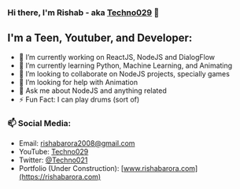 ### Hi there, I'm Rishab - aka [Techno029](https://rishabarora.com) 👋

## I'm a Teen, Youtuber, and Developer:
- 🔭 I’m currently working on ReactJS, NodeJS and DialogFlow
- 🌱 I’m currently learning Python, Machine Learning, and Animating
- 👬 I’m looking to collaborate on NodeJS projects, specially games
- 🤔 I’m looking for help with Animation
- 💬 Ask me about NodeJS and anything related
- ⚡ Fun Fact: I can play drums (sort of)

### 📫 Social Media: 
- Email: [rishabarora2008@gmail.com](rishabarora2008@gmail.com)
- YouTube: [Techno029](https://www.youtube.com/channel/UCjo4sZ-G8ExZpGATmUrKKkA)
- Twitter: [@Techno021](https://www.twitter.com/Techno021)
- Portfolio (Under Construction): [www.rishabarora.com](https://rishabarora.com)
